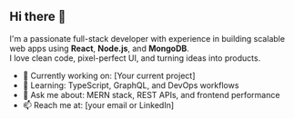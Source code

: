 ## Hi there 👋
I'm a passionate full-stack developer with experience in building scalable web apps using **React**, **Node.js**, and **MongoDB**.  
I love clean code, pixel-perfect UI, and turning ideas into products.

- 🔭 Currently working on: [Your current project]
- 🌱 Learning: TypeScript, GraphQL, and DevOps workflows
- 💬 Ask me about: MERN stack, REST APIs, and frontend performance
- 📫 Reach me at: [your email or LinkedIn]

<!--
**anishdass/Anishdass** is a ✨ _special_ ✨ repository because its `README.md` (this file) appears on your GitHub profile.

Here are some ideas to get you started:

- 🤔 I’m looking for help with ...
- 💬 Ask me about ...
- 📫 How to reach me: ...
- 😄 Pronouns: ...
- ⚡ Fun fact: ...
-->

